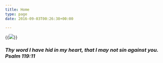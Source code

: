 ```yaml
---
title: Home
type: page
date: 2016-09-03T00:26:38+00:00

---
```

{{<img src="img/09/captn-scotsland.jpg" class="w-1/6 justify-center">}}


### _Thy word I have hid in my heart, that I may not sin against you. Psalm 119:11_